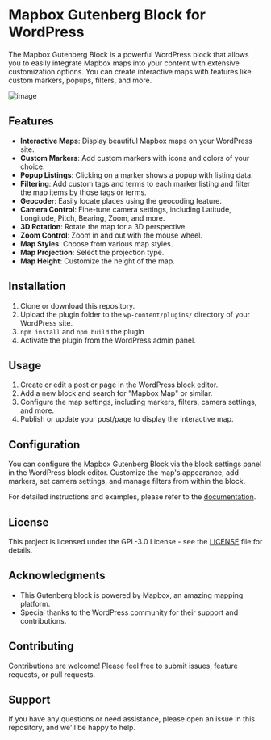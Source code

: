 # Mapbox Gutenberg Block for WordPress

The Mapbox Gutenberg Block is a powerful WordPress block that allows you to easily integrate Mapbox maps into your content with extensive customization options. You can create interactive maps with features like custom markers, popups, filters, and more.

![image](https://github.com/VSG-EMEA/vsge-mapbox-block/assets/8550908/c315dbf8-81cf-4c48-98de-898bde9ee6ca)

## Features

- **Interactive Maps**: Display beautiful Mapbox maps on your WordPress site.
- **Custom Markers**: Add custom markers with icons and colors of your choice.
- **Popup Listings**: Clicking on a marker shows a popup with listing data.
- **Filtering**: Add custom tags and terms to each marker listing and filter the map items by those tags or terms.
- **Geocoder**: Easily locate places using the geocoding feature.
- **Camera Control**: Fine-tune camera settings, including Latitude, Longitude, Pitch, Bearing, Zoom, and more.
- **3D Rotation**: Rotate the map for a 3D perspective.
- **Zoom Control**: Zoom in and out with the mouse wheel.
- **Map Styles**: Choose from various map styles.
- **Map Projection**: Select the projection type.
- **Map Height**: Customize the height of the map.

## Installation

1. Clone or download this repository.
2. Upload the plugin folder to the `wp-content/plugins/` directory of your WordPress site.
3. `npm install` and `npm build` the plugin
4. Activate the plugin from the WordPress admin panel.

## Usage

1. Create or edit a post or page in the WordPress block editor.
2. Add a new block and search for "Mapbox Map" or similar.
3. Configure the map settings, including markers, filters, camera settings, and more.
4. Publish or update your post/page to display the interactive map.

## Configuration

You can configure the Mapbox Gutenberg Block via the block settings panel in the WordPress block editor. Customize the map's appearance, add markers, set camera settings, and manage filters from within the block.

For detailed instructions and examples, please refer to the [documentation](link-to-documentation).

## License

This project is licensed under the GPL-3.0 License - see the [LICENSE](LICENSE) file for details.

## Acknowledgments

- This Gutenberg block is powered by Mapbox, an amazing mapping platform.
- Special thanks to the WordPress community for their support and contributions.

## Contributing

Contributions are welcome! Please feel free to submit issues, feature requests, or pull requests.

## Support

If you have any questions or need assistance, please open an issue in this repository, and we'll be happy to help.



